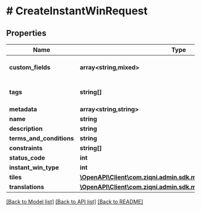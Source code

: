 # # CreateInstantWinRequest

## Properties

Name | Type | Description | Notes
------------ | ------------- | ------------- | -------------
**custom_fields** | **array<string,mixed>** | A list of custom field entries | [optional]
**tags** | **string[]** | A list of id&#39;s used to tag models | [optional]
**metadata** | **array<string,string>** |  | [optional]
**name** | **string** |  |
**description** | **string** |  | [optional]
**terms_and_conditions** | **string** |  | [optional]
**constraints** | **string[]** |  | [optional]
**status_code** | **int** | integer | [optional]
**instant_win_type** | **int** | integer | [optional]
**tiles** | [**\OpenAPI\Client\com.ziqni.admin.sdk.model\CreateInstantWinTile[]**](CreateInstantWinTile.md) |  | [optional]
**translations** | [**\OpenAPI\Client\com.ziqni.admin.sdk.model\Translation[]**](Translation.md) |  | [optional]

[[Back to Model list]](../../README.md#models) [[Back to API list]](../../README.md#endpoints) [[Back to README]](../../README.md)
